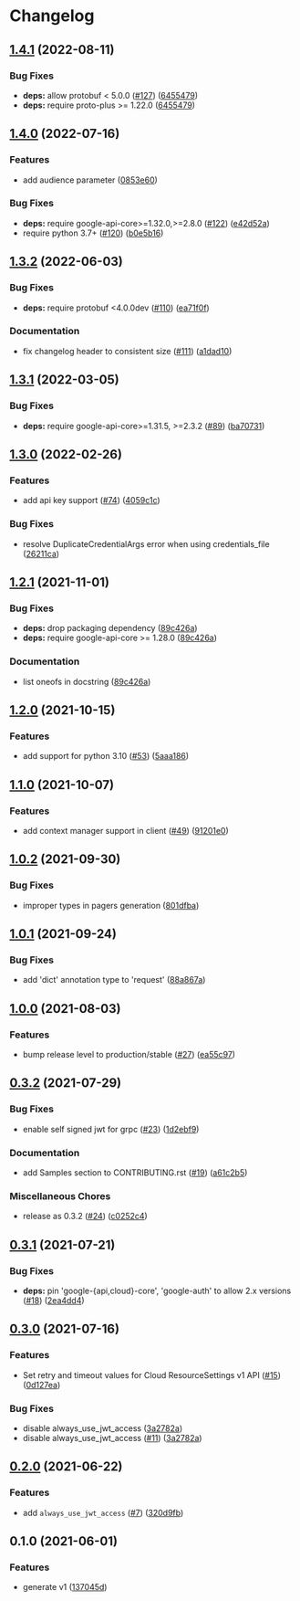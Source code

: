 # Changelog

## [1.4.1](https://github.com/googleapis/python-resource-settings/compare/v1.4.0...v1.4.1) (2022-08-11)


### Bug Fixes

* **deps:** allow protobuf < 5.0.0 ([#127](https://github.com/googleapis/python-resource-settings/issues/127)) ([6455479](https://github.com/googleapis/python-resource-settings/commit/6455479446b23a0d34fe2345973efa5e876b5e06))
* **deps:** require proto-plus >= 1.22.0 ([6455479](https://github.com/googleapis/python-resource-settings/commit/6455479446b23a0d34fe2345973efa5e876b5e06))

## [1.4.0](https://github.com/googleapis/python-resource-settings/compare/v1.3.2...v1.4.0) (2022-07-16)


### Features

* add audience parameter ([0853e60](https://github.com/googleapis/python-resource-settings/commit/0853e60f4d60db073bfcd8911a840fc44211a86a))


### Bug Fixes

* **deps:** require google-api-core>=1.32.0,>=2.8.0 ([#122](https://github.com/googleapis/python-resource-settings/issues/122)) ([e42d52a](https://github.com/googleapis/python-resource-settings/commit/e42d52ad28b7faa944496b408411777352fd111d))
* require python 3.7+ ([#120](https://github.com/googleapis/python-resource-settings/issues/120)) ([b0e5b16](https://github.com/googleapis/python-resource-settings/commit/b0e5b16d8c890c58c803de54079c53c4cdf8a47b))

## [1.3.2](https://github.com/googleapis/python-resource-settings/compare/v1.3.1...v1.3.2) (2022-06-03)


### Bug Fixes

* **deps:** require protobuf <4.0.0dev ([#110](https://github.com/googleapis/python-resource-settings/issues/110)) ([ea71f0f](https://github.com/googleapis/python-resource-settings/commit/ea71f0f039fc23e113d45d919a5841498e7d31de))


### Documentation

* fix changelog header to consistent size ([#111](https://github.com/googleapis/python-resource-settings/issues/111)) ([a1dad10](https://github.com/googleapis/python-resource-settings/commit/a1dad1003f17f533a3e8290f7a15d37b5e799547))

## [1.3.1](https://github.com/googleapis/python-resource-settings/compare/v1.3.0...v1.3.1) (2022-03-05)


### Bug Fixes

* **deps:** require google-api-core>=1.31.5, >=2.3.2 ([#89](https://github.com/googleapis/python-resource-settings/issues/89)) ([ba70731](https://github.com/googleapis/python-resource-settings/commit/ba707319f31bf65f3e120d144260b0d5d3aa742f))

## [1.3.0](https://github.com/googleapis/python-resource-settings/compare/v1.2.1...v1.3.0) (2022-02-26)


### Features

* add api key support ([#74](https://github.com/googleapis/python-resource-settings/issues/74)) ([4059c1c](https://github.com/googleapis/python-resource-settings/commit/4059c1c704803e60a7341b483ead53defa8ac39a))


### Bug Fixes

* resolve DuplicateCredentialArgs error when using credentials_file ([26211ca](https://github.com/googleapis/python-resource-settings/commit/26211cab0ffad79a7049b9819eba89bbc7ea2998))

## [1.2.1](https://www.github.com/googleapis/python-resource-settings/compare/v1.2.0...v1.2.1) (2021-11-01)


### Bug Fixes

* **deps:** drop packaging dependency ([89c426a](https://www.github.com/googleapis/python-resource-settings/commit/89c426a76cc41c4793040cfa90daafd2bfcf75e4))
* **deps:** require google-api-core >= 1.28.0 ([89c426a](https://www.github.com/googleapis/python-resource-settings/commit/89c426a76cc41c4793040cfa90daafd2bfcf75e4))


### Documentation

* list oneofs in docstring ([89c426a](https://www.github.com/googleapis/python-resource-settings/commit/89c426a76cc41c4793040cfa90daafd2bfcf75e4))

## [1.2.0](https://www.github.com/googleapis/python-resource-settings/compare/v1.1.0...v1.2.0) (2021-10-15)


### Features

* add support for python 3.10 ([#53](https://www.github.com/googleapis/python-resource-settings/issues/53)) ([5aaa186](https://www.github.com/googleapis/python-resource-settings/commit/5aaa186d890b6b26db40f9e4390ad76e5c62e3b5))

## [1.1.0](https://www.github.com/googleapis/python-resource-settings/compare/v1.0.2...v1.1.0) (2021-10-07)


### Features

* add context manager support in client ([#49](https://www.github.com/googleapis/python-resource-settings/issues/49)) ([91201e0](https://www.github.com/googleapis/python-resource-settings/commit/91201e09bed298a96fa9e4223d454f5ac4336441))

## [1.0.2](https://www.github.com/googleapis/python-resource-settings/compare/v1.0.1...v1.0.2) (2021-09-30)


### Bug Fixes

* improper types in pagers generation ([801dfba](https://www.github.com/googleapis/python-resource-settings/commit/801dfba9f736136df4d8d976f6f460656bc56cd6))

## [1.0.1](https://www.github.com/googleapis/python-resource-settings/compare/v1.0.0...v1.0.1) (2021-09-24)


### Bug Fixes

* add 'dict' annotation type to 'request' ([88a867a](https://www.github.com/googleapis/python-resource-settings/commit/88a867a1ee67ae23e2ba27f85296f494c0581c52))

## [1.0.0](https://www.github.com/googleapis/python-resource-settings/compare/v0.3.2...v1.0.0) (2021-08-03)


### Features

* bump release level to production/stable ([#27](https://www.github.com/googleapis/python-resource-settings/issues/27)) ([ea55c97](https://www.github.com/googleapis/python-resource-settings/commit/ea55c97e88fc4222d0287d989c96f8f30426ce95))

## [0.3.2](https://www.github.com/googleapis/python-resource-settings/compare/v0.3.1...v0.3.2) (2021-07-29)


### Bug Fixes

* enable self signed jwt for grpc ([#23](https://www.github.com/googleapis/python-resource-settings/issues/23)) ([1d2ebf9](https://www.github.com/googleapis/python-resource-settings/commit/1d2ebf9dd19a748abc6b60944d5a4b58c22bb33e))


### Documentation

* add Samples section to CONTRIBUTING.rst ([#19](https://www.github.com/googleapis/python-resource-settings/issues/19)) ([a61c2b5](https://www.github.com/googleapis/python-resource-settings/commit/a61c2b54ccdf282dcdb227805c1da8b9b46e885c))


### Miscellaneous Chores

* release as 0.3.2 ([#24](https://www.github.com/googleapis/python-resource-settings/issues/24)) ([c0252c4](https://www.github.com/googleapis/python-resource-settings/commit/c0252c43471cf6d5c7abe62fced88121cda28c1b))

## [0.3.1](https://www.github.com/googleapis/python-resource-settings/compare/v0.3.0...v0.3.1) (2021-07-21)


### Bug Fixes

* **deps:** pin 'google-{api,cloud}-core', 'google-auth' to allow 2.x versions ([#18](https://www.github.com/googleapis/python-resource-settings/issues/18)) ([2ea4dd4](https://www.github.com/googleapis/python-resource-settings/commit/2ea4dd42a6c8b2420a1819193bfd8d0941efe8e2))

## [0.3.0](https://www.github.com/googleapis/python-resource-settings/compare/v0.2.0...v0.3.0) (2021-07-16)


### Features

* Set retry and timeout values for Cloud ResourceSettings v1 API ([#15](https://www.github.com/googleapis/python-resource-settings/issues/15)) ([0d127ea](https://www.github.com/googleapis/python-resource-settings/commit/0d127ea2ff9288c3dc2e335d6c2dc4398842ca2d))


### Bug Fixes

* disable always_use_jwt_access ([3a2782a](https://www.github.com/googleapis/python-resource-settings/commit/3a2782aad33ab253197c4a54d04d4beae8c48c75))
* disable always_use_jwt_access ([#11](https://www.github.com/googleapis/python-resource-settings/issues/11)) ([3a2782a](https://www.github.com/googleapis/python-resource-settings/commit/3a2782aad33ab253197c4a54d04d4beae8c48c75))

## [0.2.0](https://www.github.com/googleapis/python-resource-settings/compare/v0.1.0...v0.2.0) (2021-06-22)


### Features

* add `always_use_jwt_access` ([#7](https://www.github.com/googleapis/python-resource-settings/issues/7)) ([320d9fb](https://www.github.com/googleapis/python-resource-settings/commit/320d9fbb818fbaeccbe93a6c0e46b2c278a266b8))

## 0.1.0 (2021-06-01)


### Features

* generate v1 ([137045d](https://www.github.com/googleapis/python-resource-settings/commit/137045d0937b6162cd81aed35db50172c6bc8876))
